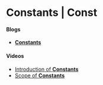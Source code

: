 # Constants | Const

#### Blogs

- [__Constants__](https://blog.golang.org/constants)

#### Videos

- [Introduction of __Constants__](https://youtu.be/J0W7k1jRbCM)
- [Scope of __Constants__](https://youtu.be/sjwNNocro8w)
